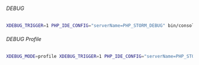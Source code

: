 ###### DEBUG
```bash
XDEBUG_TRIGGER=1 PHP_IDE_CONFIG="serverName=PHP_STORM_DEBUG" bin/console app:create-properties
```

###### DEBUG Profile
```bash
XDEBUG_MODE=profile XDEBUG_TRIGGER=1 PHP_IDE_CONFIG="serverName=PHP_STORM_DEBUG" bin/console app:create-properties
```